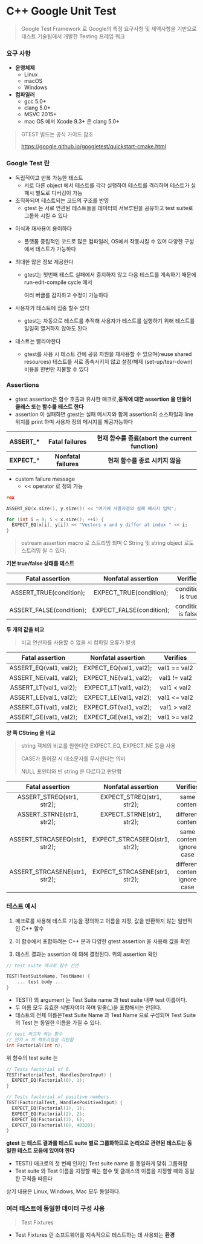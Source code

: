 # C++ Google Unit Test

> Google Test Framework 로 Google의 특정 요구사항 및 제액사항을 기반으로 테스트 기술팀에서 개발한 Testing 프레임 워크



### 요구 사항

* **운영체제**
  - Linux
  - macOS
  - Windows
* **컴파일러**
  * gcc 5.0+
  * clang 5.0+
  * MSVC 2015+
  * mac OS 에서 Xcode 9.3+ 은  clang 5.0+ 



> GTEST 빌드는 공식 가이드 참조
>
> https://google.github.io/googletest/quickstart-cmake.html



### Google Test 란



* 독립적이고 반복 가능한 테스트
  - 서로 다른 object 에서 테스트를 각각 실행하여 테스트를 격리하며 테스트가 실패시 별도로 디버깅이 가능
* 조직화되며 테스트되는 코드의 구조를 반영
  * gtest 는 서로 연관된 테스트들을 데이터와 서브루틴을 공유하고 test suite로 그룹화 시킬 수 있다

- 이식과 재사용이 용이하다

  - 플랫폼 중립적인 코드로 많은 컴파일러, OS에서 작동시킬 수 있어 다양한 구성에서 테스트가 가능하다

- 최대한 많은 정보 제공한다

  - gtest는 첫번째 테스트 실패에서 중지하지 않고 다음 테스트를 계속하기 때문에 run-edit-compile cycle 에서

    여러 버글를 감지하고 수정이 가능하다

- 사용자가 테스트에 집중 할수 있다

  - gtest는 자동으로 테스트를 추적해 사용자가 테스트를 실행하기 위해 테스트를 일일히 열거하지 않아도 된다

- 테스트는 빨라야한다

  - gtest를 사용 시 테스트 간에 공유 자원을 재사용할 수 있으며(reuse shared resources) 테스트를 서로 종속시키지 않고 설정/해제 (set-up/tear-down) 비용을 한번만 지불할 수 있다



### Assertions

+ gtest assertion은 함수 호출과 유사한 매크로,**동작에 대한 assertion 을 만들어 클래스 또는 함수를 테스트 한다**
+ assertion 이 실패하면 gtest는 실패 메시지와 함께 assertion의 소스파일과 line 위치를 print 하며 사용자 정의 메시지를 제공가능하다



|   ASSERT_*   |    Fatal failures     | 현재 함수를 종료(abort the current function) |
| :----------: | :-------------------: | :------------------------------------------: |
| **EXPECT_*** | **Nonfatal failures** |       **현재 함수를 종료 시키지 않음**       |

* custom failure message 
  * << operator 로 정의 가능

```c++
#ex

ASSERT_EQ(x.size(), y.size()) << "여기에 사용자정의 실패 메시지 입력";

for (int i = 0; i < x.size(); ++i) {
  EXPECT_EQ(x[i], y[i]) << "Vectors x and y differ at index " << i;
}
```

> ostream assertion macro 로 스트리밍 되며  C String 및 string object 로도 스트리밍 될 수 있다.



**기본 true/false 상태를 테스트**

|     Fatal assertion      |    Nonfatal assertion    |      Verifies      |
| :----------------------: | :----------------------: | :----------------: |
| ASSERT_TRUE(condition);  | EXPECT_TRUE(condition);  | condition is true  |
| ASSERT_FALSE(condition); | EXPECT_FALSE(condition); | condition is false |



**두 개의 값을 비교**

> 비교 연산자를 사용할 수 없을 시 컴파일 오류가 발생

|    Fatal assertion     |   Nonfatal assertion   |   Verifies   |
| :--------------------: | :--------------------: | :----------: |
| ASSERT_EQ(val1, val2); | EXPECT_EQ(val1, val2); | val1 == val2 |
| ASSERT_NE(val1, val2); | EXPECT_NE(val1, val2); | val1 != val2 |
| ASSERT_LT(val1, val2); | EXPECT_LT(val1, val2); | val1 < val2  |
| ASSERT_LE(val1, val2); | EXPECT_LE(val1, val2); | val1 <= val2 |
| ASSERT_GT(val1, val2); | EXPECT_GT(val1, val2); | val1 > val2  |
| ASSERT_GE(val1, val2); | EXPECT_GE(val1, val2); | val1 >= val2 |



**양 쪽 CString 을 비교**

> string 객체의 비교를 원한다면 EXPECT_EQ, EXPECT_NE 등을 사용
>
> CASE가 들어갈 시 대소문자를 무시한다는 의미
>
> NULL 포인터와 빈 string 은 다르다고 판단함

|        Fatal assertion        |      Nonfatal assertion       |              Verifies              |
| :---------------------------: | :---------------------------: | :--------------------------------: |
|   ASSERT_STREQ(str1, str2);   |   EXPECT_STREQ(str1, str2);   |            same content            |
|   ASSERT_STRNE(str1, str2);   |   EXPECT_STRNE(str1, str2);   |         different content          |
| ASSERT_STRCASEEQ(str1, str2); | EXPECT_STRCASEEQ(str1, str2); |   same content<br />ignore case    |
| ASSERT_STRCASENE(str1, str2); | EXPECT_STRCASENE(str1, str2); | different content<br />ignore case |





### 테스트 예시

1. 메크로를 사용해 테스트 기능을 정의하고 이름을 지정, 값을 반환하지 않는 일반적인 C++ 함수

2. 이 함수에서 포함하려는 C++ 문과 다양한 gtest assertion 을 사용해 값을 확인

3. 테스트 결과는 assertion 에 의해 결정된다. 위의 assertion 확인



```c++
// test suite 매크로 함수 선언

TEST(TestSuiteName, TestName) {
    ... test body ...
}
```



* TEST() 의 argument 는 Test Suite name 과 test suite 내부 test 이름이다.
* 두 이름 모두 유효한 식별자여야 하며 밑줄(_)을 포함해서는 안된다.
* 테스트의 전체 이름은Test Suite Name 과 Test Name 으로 구성되며 Test Suite 의 Test 는 동일한 이름을 가질 수 있다. 



```c++
// test 하고자 하는 함수
// 인자 n 의 팩토리얼을 리턴함
int Factorial(int n); 
```



위 함수의 test suite 는

```c++
// Tests factorial of 0.
TEST(FactorialTest, HandlesZeroInput) {
  EXPECT_EQ(Factorial(0), 1);
}

// Tests factorial of positive numbers.
TEST(FactorialTest, HandlesPositiveInput) {
  EXPECT_EQ(Factorial(1), 1);
  EXPECT_EQ(Factorial(2), 2);
  EXPECT_EQ(Factorial(3), 6);
  EXPECT_EQ(Factorial(8), 40320);
}
```



**gtest 는 테스트 결과를 테스트 suite 별로 그룹화하므로 논리으로 관련된 테스트는 동일한 테스트 모음에 있어야 한다**

* TEST() 매크로의 첫 번째 인자인 Test suite name 를 동일하게 맞춰 그룹화함
* Test suite 와 Test 이름을 지정할 때는 함수 및 클래스의 이름을 지정할 때와 동일한 규칙을 따른다



상기 내용은 Linux, Windows, Mac 모두 동일하다.



### 여러 테스트에 동일한 데이터 구성 사용

> Test Fixtures



* Test Fixtures 란 소프트웨어를 지속적으로 테스트하는 데 사용되는 **환경** 





